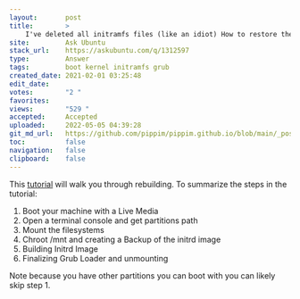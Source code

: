 ```yaml
---
layout:       post
title:        >
    I've deleted all initramfs files (like an idiot) How to restore them?
site:         Ask Ubuntu
stack_url:    https://askubuntu.com/q/1312597
type:         Answer
tags:         boot kernel initramfs grub
created_date: 2021-02-01 03:25:48
edit_date:    
votes:        "2 "
favorites:    
views:        "529 "
accepted:     Accepted
uploaded:     2022-05-05 04:39:28
git_md_url:   https://github.com/pippim/pippim.github.io/blob/main/_posts/2021/2021-02-01-I_ve-deleted-all-initramfs-files-_like-an-idiot_-How-to-restore-them_.md
toc:          false
navigation:   false
clipboard:    false
---
```


This [tutorial][1] will walk you through rebuilding. To summarize the steps in the tutorial:

1. Boot your machine with a Live Media
2. Open a terminal console and get partitions path
3. Mount the filesystems
4. Chroot /mnt and creating a Backup of the initrd image
5. Building Initrd Image
6. Finalizing Grub Loader and unmounting

Note because you have other partitions you can boot with you can likely skip step 1.

  [1]: https://linoxide.com/linux-how-to/fixing-broken-initrd-image-linux/

